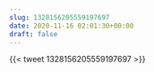 ```yaml
---
slug: 1328156205559197697
date: 2020-11-16 02:01:30+00:00
draft: false
---
```


{{< tweet 1328156205559197697 >}}
